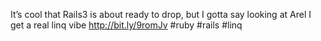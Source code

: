 <!--
id: 1035326614
link: http://kevinisom.info/post/1035326614/its-cool-that-rails3-is-about-ready-to-drop-but
slug: its-cool-that-rails3-is-about-ready-to-drop-but
date: Mon Aug 30 2010 17:53:34 GMT+1200 (NZST)
raw: {"blog_name":"kevinisom","id":1035326614,"post_url":"http://kevinisom.info/post/1035326614/its-cool-that-rails3-is-about-ready-to-drop-but","slug":"its-cool-that-rails3-is-about-ready-to-drop-but","type":"text","date":"2010-08-30 05:53:34 GMT","timestamp":1283147614,"state":"published","format":"html","reblog_key":"clmDIc80","tags":[],"short_url":"http://tmblr.co/Zw68YyzjTIM","highlighted":[],"feed_item":"http://twitter.com/kev_nz/statuses/22480392497","from_feed_id":"650289","note_count":0,"title":null,"body":"<p>It&#8217;s cool that Rails3 is about ready to drop, but I gotta say looking at Arel I get a real linq vibe <a href=\"http://bit.ly/9romJv\" target=\"_blank\">http://bit.ly/9romJv</a> #ruby #rails #linq</p>"}
publish: 2010-08-030
tags: 
title: null
-->


It’s cool that Rails3 is about ready to drop, but I gotta say looking at
Arel I get a real linq vibe <http://bit.ly/9romJv> \#ruby \#rails \#linq


